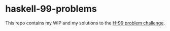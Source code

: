 # haskell-99-problems

This repo contains my WIP and my solutions to the 
[H-99 problem challenge](https://wiki.haskell.org/H-99:_Ninety-Nine_Haskell_Problems).
